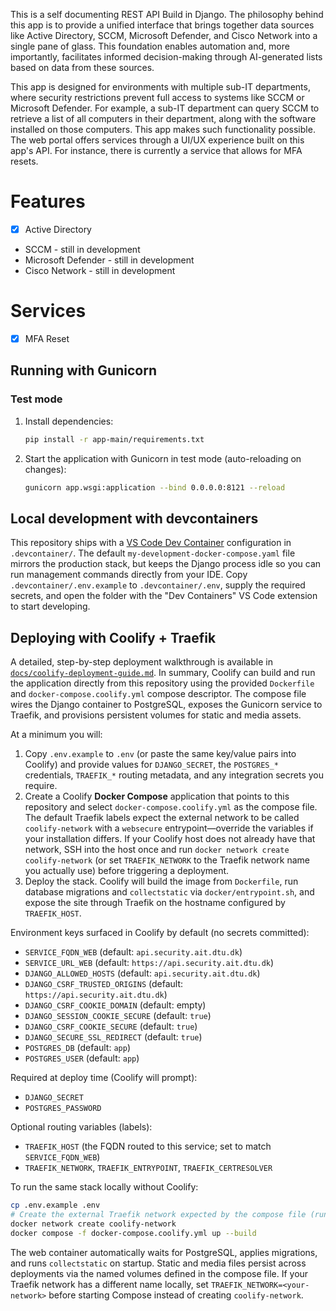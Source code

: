 This is a self documenting REST API Build in Django. The philosophy behind this app is to provide a unified interface that brings together data sources like Active Directory, SCCM, Microsoft Defender, and Cisco Network into a single pane of glass. This foundation enables automation and, more importantly, facilitates informed decision-making through AI-generated lists based on data from these sources.

This app is designed for environments with multiple sub-IT departments, where security restrictions prevent full access to systems like SCCM or Microsoft Defender. For example, a sub-IT department can query SCCM to retrieve a list of all computers in their department, along with the software installed on those computers. This app makes such functionality possible. The web portal offers services through a UI/UX experience built on this app's API. For instance, there is currently a service that allows for MFA resets.



# Features
- [x] Active Directory
- SCCM - still in development
- Microsoft Defender - still in development
- Cisco Network - still in development

# Services
- [x] MFA Reset

## Running with Gunicorn

### Test mode
1. Install dependencies:
   ```bash
   pip install -r app-main/requirements.txt
   ```
2. Start the application with Gunicorn in test mode (auto-reloading on changes):
   ```bash
   gunicorn app.wsgi:application --bind 0.0.0.0:8121 --reload
   ```

## Local development with devcontainers

This repository ships with a [VS Code Dev Container](https://code.visualstudio.com/docs/devcontainers/containers) configuration
in `.devcontainer/`. The default `my-development-docker-compose.yaml` file mirrors the production stack, but keeps the Django
process idle so you can run management commands directly from your IDE. Copy `.devcontainer/.env.example` to
`.devcontainer/.env`, supply the required secrets, and open the folder with the "Dev Containers" VS Code extension to start
developing.

## Deploying with Coolify + Traefik

A detailed, step-by-step deployment walkthrough is available in
[`docs/coolify-deployment-guide.md`](docs/coolify-deployment-guide.md). In summary, Coolify can build and run the application
directly from this repository using the provided `Dockerfile` and `docker-compose.coolify.yml` compose descriptor. The compose
file wires the Django container to PostgreSQL, exposes the Gunicorn service to Traefik, and provisions persistent volumes for
static and media assets.

At a minimum you will:

1. Copy `.env.example` to `.env` (or paste the same key/value pairs into Coolify) and provide values for `DJANGO_SECRET`, the
   `POSTGRES_*` credentials, `TRAEFIK_*` routing metadata, and any integration secrets you require.
2. Create a Coolify **Docker Compose** application that points to this repository and select `docker-compose.coolify.yml` as the
   compose file. The default Traefik labels expect the external network to be called `coolify-network` with a `websecure`
   entrypoint—override the variables if your installation differs. If your Coolify host does not already have that network, SSH
   into the host once and run `docker network create coolify-network` (or set `TRAEFIK_NETWORK` to the Traefik network name you
   actually use) before triggering a deployment.
3. Deploy the stack. Coolify will build the image from `Dockerfile`, run database migrations and `collectstatic` via
   `docker/entrypoint.sh`, and expose the site through Traefik on the hostname configured by `TRAEFIK_HOST`.

Environment keys surfaced in Coolify by default (no secrets committed):

- `SERVICE_FQDN_WEB` (default: `api.security.ait.dtu.dk`)
- `SERVICE_URL_WEB` (default: `https://api.security.ait.dtu.dk`)
- `DJANGO_ALLOWED_HOSTS` (default: `api.security.ait.dtu.dk`)
- `DJANGO_CSRF_TRUSTED_ORIGINS` (default: `https://api.security.ait.dtu.dk`)
- `DJANGO_CSRF_COOKIE_DOMAIN` (default: empty)
- `DJANGO_SESSION_COOKIE_SECURE` (default: `true`)
- `DJANGO_CSRF_COOKIE_SECURE` (default: `true`)
- `DJANGO_SECURE_SSL_REDIRECT` (default: `true`)
- `POSTGRES_DB` (default: `app`)
- `POSTGRES_USER` (default: `app`)

Required at deploy time (Coolify will prompt):

- `DJANGO_SECRET`
- `POSTGRES_PASSWORD`

Optional routing variables (labels):

- `TRAEFIK_HOST` (the FQDN routed to this service; set to match `SERVICE_FQDN_WEB`)
- `TRAEFIK_NETWORK`, `TRAEFIK_ENTRYPOINT`, `TRAEFIK_CERTRESOLVER`

To run the same stack locally without Coolify:

```bash
cp .env.example .env
# Create the external Traefik network expected by the compose file (run once)
docker network create coolify-network
docker compose -f docker-compose.coolify.yml up --build
```

The web container automatically waits for PostgreSQL, applies migrations, and runs `collectstatic` on startup. Static and
media files persist across deployments via the named volumes defined in the compose file. If your Traefik network has a
different name locally, set `TRAEFIK_NETWORK=<your-network>` before starting Compose instead of creating `coolify-network`.
